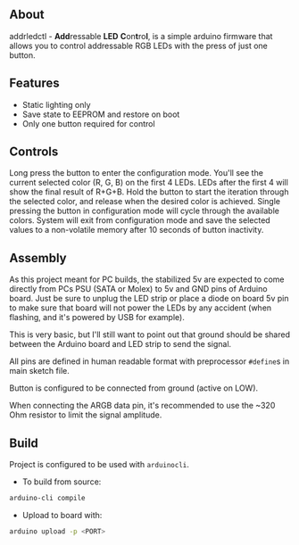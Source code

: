 ## About
addrledctl - **Add**ressable **LED** **C**on**t**ro**l**, is a simple arduino
firmware that allows you to control addressable RGB LEDs with the press of just
one button.


## Features
- Static lighting only
- Save state to EEPROM and restore on boot
- Only one button required for control


## Controls
Long press the button to enter the configuration mode. You'll see the current
selected color (R, G, B) on the first 4 LEDs. LEDs after the first 4 will show
the final result of R+G+B. Hold the button to start the iteration through the
selected color, and release when the desired color is achieved. Single pressing
the button in configuration mode will cycle through the available colors.
System will exit from configuration mode and save the selected values to a
non-volatile memory after 10 seconds of button inactivity.


## Assembly
As this project meant for PC builds, the stabilized 5v are expected to come
directly from PCs PSU (SATA or Molex) to 5v and GND pins of Arduino board. Just
be sure to unplug the LED strip or place a diode on board 5v pin to make sure
that board will not power the LEDs by any accident (when flashing, and it's
powered by USB for example).

This is very basic, but I'll still want to point out that ground should be
shared between the Arduino board and LED strip to send the signal.

All pins are defined in human readable format with preprocessor `#define`s in
main sketch file.

Button is configured to be connected from ground (active on LOW).

When connecting the ARGB data pin, it's recommended to use the ~320 Ohm
resistor to limit the signal amplitude.


## Build
Project is configured to be used with `arduinocli`.

- To build from source:
```sh
arduino-cli compile
```

- Upload to board with:
```sh
arduino upload -p <PORT>
```
